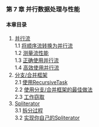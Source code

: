 ### 第 7 章 并行数据处理与性能 ###
#### 本章目录 ####
1.	[并行流](Course10.java)   
1.1	[将顺序流转换为并行流](Course11.java)   
1.2	[测量流性能](Course12.java)   
1.3	[正确使用并行流](Course13.java)   
1.4	[高效使用并行流](Course14.java)   
2.	[分支/合并框架](Course20.java)   
2.1	[使用RecursiveTask](Course21.java)   
2.2	[使用分支/合并框架的最佳做法](Course22.java)   
2.3	[工作窃取](Course23.java)   
3.	[Spliterator](Course30.java)   
3.1	[拆分过程](Course31.java)   
3.2	[实现你自己的Spliterator](Course32.java)   
